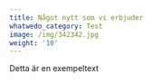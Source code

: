 ```yaml
---
title: Något nytt som vi erbjuder
whatwedo_category: Test
image: /img/342342.jpg
weight: '10'
---
```

Detta är en exempeltext
